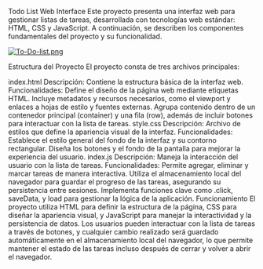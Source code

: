 Todo List Web Interface
Este proyecto presenta una interfaz web para gestionar listas de tareas, desarrollada con tecnologías web estándar: HTML, CSS y JavaScript. A continuación, se describen los componentes fundamentales del proyecto y su funcionalidad.

[![To-Do-list.png](https://i.postimg.cc/wjBrxhDt/To-Do-list.png)](https://postimg.cc/jLGcZngK)

Estructura del Proyecto
El proyecto consta de tres archivos principales:

index.html
Descripción: Contiene la estructura básica de la interfaz web.
Funcionalidades:
Define el diseño de la página web mediante etiquetas HTML.
Incluye metadatos y recursos necesarios, como el viewport y enlaces a hojas de estilo y fuentes externas.
Agrupa contenido dentro de un contenedor principal (container) y una fila (row), además de incluir botones para interactuar con la lista de tareas.
style.css
Descripción: Archivo de estilos que define la apariencia visual de la interfaz.
Funcionalidades:
Establece el estilo general del fondo de la interfaz y su contorno rectangular.
Diseña los botones y el fondo de la pantalla para mejorar la experiencia del usuario.
index.js
Descripción: Maneja la interacción del usuario con la lista de tareas.
Funcionalidades:
Permite agregar, eliminar y marcar tareas de manera interactiva.
Utiliza el almacenamiento local del navegador para guardar el progreso de las tareas, asegurando su persistencia entre sesiones.
Implementa funciones clave como .click, saveData, y load para gestionar la lógica de la aplicación.
Funcionamiento
El proyecto utiliza HTML para definir la estructura de la página, CSS para diseñar la apariencia visual, y JavaScript para manejar la interactividad y la persistencia de datos. Los usuarios pueden interactuar con la lista de tareas a través de botones, y cualquier cambio realizado será guardado automáticamente en el almacenamiento local del navegador, lo que permite mantener el estado de las tareas incluso después de cerrar y volver a abrir el navegador.
